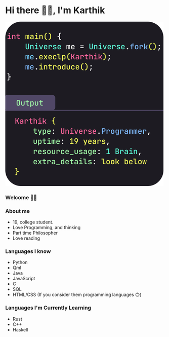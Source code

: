 # Hi there 👋🏼, I'm Karthik
![alt About me](https://raw.githubusercontent.com/karthik-saiharsh/karthik-saiharsh/refs/heads/main/me.png)

### Welcome 🙏🏼

### About me
- 19, college student.
- Love Programming, and thinking
- Part time Philosopher
- Love reading

### Languages I know
- Python
- Qml
- Java
- JavaScript
- C
- SQL
- HTML/CSS (If you consider them programming languages 🙃)
  
### Languages I'm Currently Learning
- Rust
- C++
- Haskell
